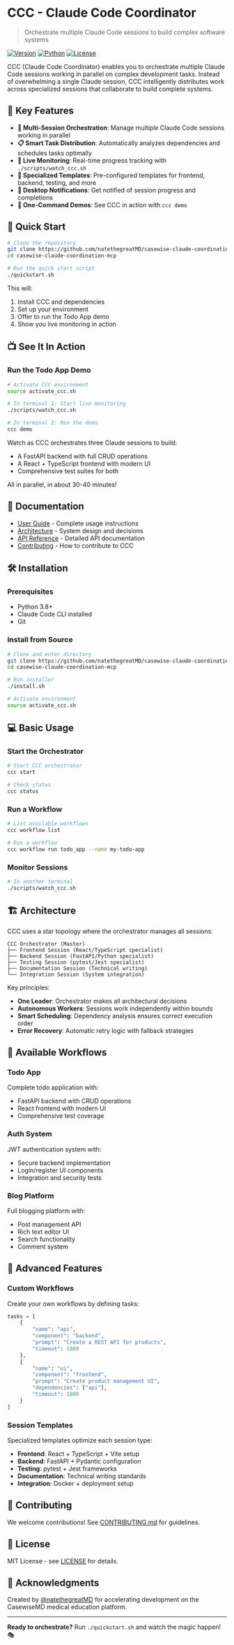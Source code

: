 # CCC - Claude Code Coordinator

> Orchestrate multiple Claude Code sessions to build complex software systems

[![Version](https://img.shields.io/badge/version-0.1.0-blue.svg)](https://github.com/natethegreatMD/casewise-claude-coordination-mcp)
[![Python](https://img.shields.io/badge/python-3.8+-blue.svg)](https://www.python.org)
[![License](https://img.shields.io/badge/license-MIT-green.svg)](LICENSE)

CCC (Claude Code Coordinator) enables you to orchestrate multiple Claude Code sessions working in parallel on complex development tasks. Instead of overwhelming a single Claude session, CCC intelligently distributes work across specialized sessions that collaborate to build complete systems.

## 🎯 Key Features

- **🤖 Multi-Session Orchestration**: Manage multiple Claude Code sessions working in parallel
- **📋 Smart Task Distribution**: Automatically analyzes dependencies and schedules tasks optimally  
- **👀 Live Monitoring**: Real-time progress tracking with `./scripts/watch_ccc.sh`
- **🔧 Specialized Templates**: Pre-configured templates for frontend, backend, testing, and more
- **🔔 Desktop Notifications**: Get notified of session progress and completions
- **🚀 One-Command Demos**: See CCC in action with `ccc demo`

## 🚀 Quick Start

```bash
# Clone the repository
git clone https://github.com/natethegreatMD/casewise-claude-coordination-mcp.git
cd casewise-claude-coordination-mcp

# Run the quick start script
./quickstart.sh
```

This will:
1. Install CCC and dependencies
2. Set up your environment
3. Offer to run the Todo App demo
4. Show you live monitoring in action

## 📺 See It In Action

### Run the Todo App Demo

```bash
# Activate CCC environment
source activate_ccc.sh

# In terminal 1: Start live monitoring
./scripts/watch_ccc.sh

# In terminal 2: Run the demo
ccc demo
```

Watch as CCC orchestrates three Claude sessions to build:
- A FastAPI backend with full CRUD operations
- A React + TypeScript frontend with modern UI
- Comprehensive test suites for both

All in parallel, in about 30-40 minutes!

## 📖 Documentation

- [User Guide](docs/USER_GUIDE.md) - Complete usage instructions
- [Architecture](ARCHITECTURE_DECISIONS.md) - System design and decisions
- [API Reference](docs/API_REFERENCE.md) - Detailed API documentation
- [Contributing](CONTRIBUTING.md) - How to contribute to CCC

## 🛠️ Installation

### Prerequisites

- Python 3.8+
- Claude Code CLI installed
- Git

### Install from Source

```bash
# Clone and enter directory
git clone https://github.com/natethegreatMD/casewise-claude-coordination-mcp.git
cd casewise-claude-coordination-mcp

# Run installer
./install.sh

# Activate environment
source activate_ccc.sh
```

## 💻 Basic Usage

### Start the Orchestrator

```bash
# Start CCC orchestrator
ccc start

# Check status
ccc status
```

### Run a Workflow

```bash
# List available workflows
ccc workflow list

# Run a workflow
ccc workflow run todo_app --name my-todo-app
```

### Monitor Sessions

```bash
# In another terminal
./scripts/watch_ccc.sh
```

## 🏗️ Architecture

CCC uses a star topology where the orchestrator manages all sessions:

```
CCC Orchestrator (Master)
├── Frontend Session (React/TypeScript specialist)
├── Backend Session (FastAPI/Python specialist)
├── Testing Session (pytest/Jest specialist)
├── Documentation Session (Technical writing)
└── Integration Session (System integration)
```

Key principles:
- **One Leader**: Orchestrator makes all architectural decisions
- **Autonomous Workers**: Sessions work independently within bounds
- **Smart Scheduling**: Dependency analysis ensures correct execution order
- **Error Recovery**: Automatic retry logic with fallback strategies

## 🎨 Available Workflows

### Todo App
Complete todo application with:
- FastAPI backend with CRUD operations
- React frontend with modern UI
- Comprehensive test coverage

### Auth System  
JWT authentication system with:
- Secure backend implementation
- Login/register UI components
- Integration and security tests

### Blog Platform
Full blogging platform with:
- Post management API
- Rich text editor UI
- Search functionality
- Comment system

## 🔧 Advanced Features

### Custom Workflows

Create your own workflows by defining tasks:

```python
tasks = [
    {
        "name": "api",
        "component": "backend",
        "prompt": "Create a REST API for products",
        "timeout": 1800
    },
    {
        "name": "ui",
        "component": "frontend",
        "prompt": "Create product management UI",
        "dependencies": ["api"],
        "timeout": 1800
    }
]
```

### Session Templates

Specialized templates optimize each session type:
- **Frontend**: React + TypeScript + Vite setup
- **Backend**: FastAPI + Pydantic configuration
- **Testing**: pytest + Jest frameworks
- **Documentation**: Technical writing standards
- **Integration**: Docker + deployment setup

## 🤝 Contributing

We welcome contributions! See [CONTRIBUTING.md](CONTRIBUTING.md) for guidelines.

## 📝 License

MIT License - see [LICENSE](LICENSE) for details.

## 🙏 Acknowledgments

Created by [@natethegreatMD](https://github.com/natethegreatMD) for accelerating development on the CasewiseMD medical education platform.

---

**Ready to orchestrate?** Run `./quickstart.sh` and watch the magic happen! 🎭